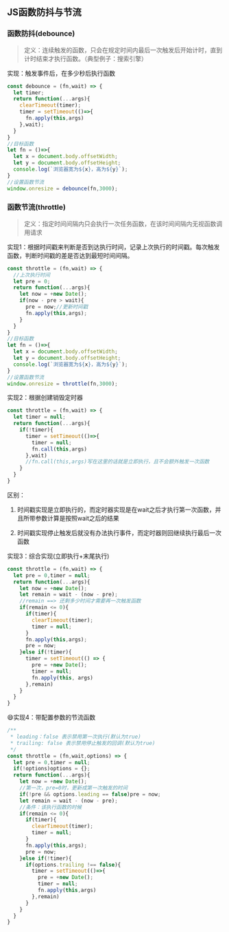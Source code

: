 <!-- 函数防抖与节流.md -->
## JS函数防抖与节流
### 函数防抖(debounce)
>定义：连续触发的函数，只会在规定时间内最后一次触发后开始计时，直到计时结束才执行函数。（典型例子：搜索引擎）

实现：触发事件后，在多少秒后执行函数
```js
const debounce = (fn,wait) => {
  let timer;
  return function(...args){
    clearTimeout(timer);
    timer = setTimeout(()=>{
      fn.apply(this,args)
    },wait);
  }
}
//目标函数
let fn = ()=>{
  let x = document.body.offsetWidth;
  let y = document.body.offsetHeight;
  console.log(`浏览器宽为${x}，高为${y}`);
}
//设置函数节流
window.onresize = debounce(fn,3000);
```

### 函数节流(throttle)
>定义：指定时间间隔内只会执行一次任务函数，在该时间间隔内无视函数调用请求

实现1：根据时间戳来判断是否到达执行时间，记录上次执行的时间戳。每次触发函数，判断时间戳的差是否达到最短时间间隔。
```js
const throttle = (fn,wait) => {
  //上次执行时间
  let pre = 0;
  return function(...args){
    let now = +new Date();
    if(now - pre > wait){
      pre = now;//更新时间戳
      fn.apply(this,args);
    }
  }
}
//目标函数
let fn = ()=>{
  let x = document.body.offsetWidth;
  let y = document.body.offsetHeight;
  console.log(`浏览器宽为${x}，高为${y}`);
}
//设置函数节流
window.onresize = throttle(fn,3000);
```
实现2：根据创建销毁定时器
```js
const throttle = (fn,wait) => {
  let timer = null;
  return function(...args){
    if(!timer){
      timer = setTimeout(()=>{
        timer = null;
        fn.call(this,args)
      },wait)
      //fn.call(this,args)写在这里的话就是立即执行，且不会额外触发一次函数
    }
  }
}
```
区别：

1. 时间戳实现是立即执行的，而定时器实现是在wait之后才执行第一次函数，并且所带参数计算是按照wait之后的结果

2. 时间戳实现停止触发后就没有办法执行事件，而定时器则回继续执行最后一次函数

实现3：综合实现(立即执行+末尾执行)
```js
const throttle = (fn,wait) => {
  let pre = 0,timer = null;
  return function(...args){
    let now = +new Date();
    let remain = wait - (now - pre);
    //remain ==> 还剩多少时间才需要再一次触发函数
    if(remain <= 0){
      if(timer){
        clearTimeout(timer);
        timer = null;
      }
      fn.apply(this,args);
      pre = now;
    }else if(!timer){
      timer = setTimeout(() => {
        pre = +new Date();
        timer = null;
        fn.apply(this, args)
      },remain)
    }
  }
}
```
:smile:实现4：带配置参数的节流函数
```js
/**
 * leading：false 表示禁用第一次执行(默认为true)
 * trailing: false 表示禁用停止触发的回调(默认为true)
 */
const throttle = (fn,wait,options) => {
  let pre = 0,timer = null;
  if(!options)options = {};
  return function(...args){
    let now = +new Date();
    //第一次，pre=0时，更新成第一次触发的时间
    if(!pre && options.leading == false)pre = now;
    let remain = wait - (now - pre);
    //条件：该执行函数的时候
    if(remain <= 0){
      if(timer){
        clearTimeout(timer);
        timer = null;
      }
      fn.apply(this,args);
      pre = now;
    }else if(!timer){
      if(options.trailing !== false){
        timer = setTimeout(()=>{
          pre = +new Date();
          timer = null;
          fn.apply(this,args)
        },remain)
      }
    }
  }
}
```
